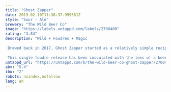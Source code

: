 ```yaml
---
title: "Ghost Zapper"
date: 2019-02-10T11:38:37.999561Z
style: "Sour - Ale"
brewery: "The Wild Beer Co"
image: "https://labels.untappd.com/labels/2700400"
rating: "3.84"
description: "Wild + Foudres + Magic   Brewed back in 2017, Ghost Zapper started as a relatively simple recipe yet evolved through spending over 14 months in one of our Napa Valley red wine foudres. This oak ageing highlights how yeast and bacteria can build layers of complexity and depth, without the need for further blending. Ghost zapper is our second collaboration with Magic Rock Brewing following on from our bretted oat IPA - ‘Men Who Stare At Oats’. This time we bring the Wild and Magic together for something completely different!  This single foudre release has been inoculated with the lees of a beer called Squashed Grape. This beer has been fermented with the local microflora present on the grape skins; giving stunning aromas of ripe stone fruit and a bright vinous acidity balanced by oak and a little brown sugar richness from the malt."
untappd_url: "https://untappd.com/b/the-wild-beer-co-ghost-zapper/2700400"
abv: "5.4"
ibu: "2"
robots: noindex,nofollow
lang: en
---
```

